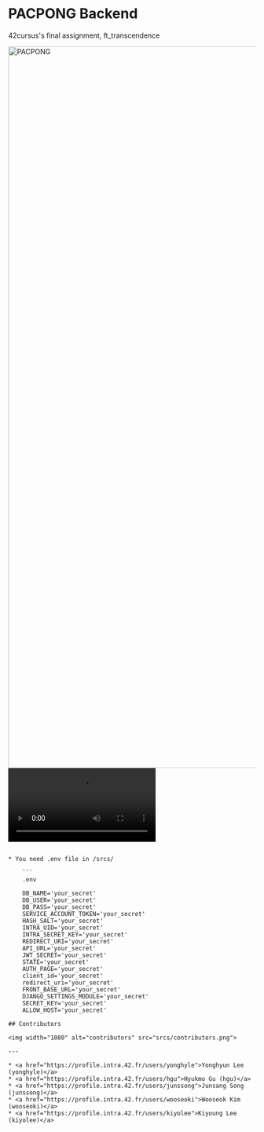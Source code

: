 # PACPONG Backend
42cursus's final assignment, ft_transcendence

<img width="1470" alt="PACPONG" src="srcs/PACPONG.png">
<video autoplay="" src="https://github.com/user-attachments/assets/e19d35c4-4af1-498b-93b3-ae3b4f7b8236"></video>

```

* You need .env file in /srcs/

    ```
    .env

    DB_NAME='your_secret'
    DB_USER='your_secret'
    DB_PASS='your_secret'
    SERVICE_ACCOUNT_TOKEN='your_secret'
    HASH_SALT='your_secret'
    INTRA_UID='your_secret'
    INTRA_SECRET_KEY='your_secret'
    REDIRECT_URI='your_secret'
    API_URL='your_secret'
    JWT_SECRET='your_secret'
    STATE='your_secret'
    AUTH_PAGE='your_secret'
    client_id='your_secret'
    redirect_uri='your_secret'
    FRONT_BASE_URL='your_secret'
    DJANGO_SETTINGS_MODULE='your_secret'
    SECRET_KEY='your_secret'
    ALLOW_HOST='your_secret'

## Contributors

<img width="1080" alt="contributors" src="srcs/contributors.png">

---

* <a href="https://profile.intra.42.fr/users/yonghyle">Yonghyun Lee (yonghyle)</a>
* <a href="https://profile.intra.42.fr/users/hgu">Hyukmo Gu (hgu)</a>
* <a href="https://profile.intra.42.fr/users/junssong">Junsang Song (junssong)</a> 
* <a href="https://profile.intra.42.fr/users/wooseoki">Wooseok Kim (wooseoki)</a>
* <a href="https://profile.intra.42.fr/users/kiyolee">Kiyoung Lee (kiyolee)</a>
